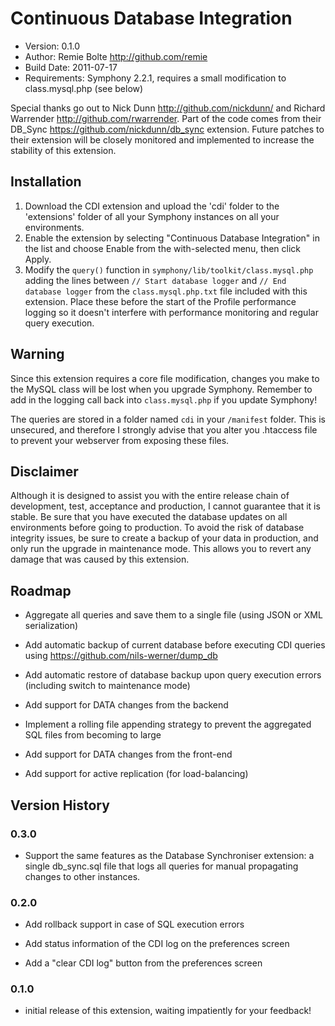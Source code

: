 # Continuous Database Integration

* Version: 0.1.0
* Author: Remie Bolte <http://github.com/remie>
* Build Date: 2011-07-17
* Requirements: Symphony 2.2.1, requires a small modification to class.mysql.php (see below)

Special thanks go out to Nick Dunn <http://github.com/nickdunn/> and Richard Warrender <http://github.com/rwarrender>. 
Part of the code comes from their DB_Sync <https://github.com/nickdunn/db_sync> extension. 
Future patches to their extension will be closely monitored and implemented to increase the stability of this extension.

## Installation

1. Download the CDI extension and upload the 'cdi' folder to the 'extensions' folder of all your Symphony instances on all your environments.
2. Enable the extension by selecting "Continuous Database Integration" in the list and choose Enable from the with-selected menu, then click Apply.
3. Modify the `query()` function in `symphony/lib/toolkit/class.mysql.php` adding the lines between `// Start database logger` and `// End database logger` from the `class.mysql.php.txt` file included with this extension. Place these before the start of the Profile performance logging so it doesn't interfere with performance monitoring and regular query execution.

## Warning

Since this extension requires a core file modification, changes you make to the MySQL class will be lost when you upgrade Symphony. 
Remember to add in the logging call back into `class.mysql.php` if you update Symphony!

The queries are stored in a folder named `cdi` in your `/manifest` folder. This is unsecured, and therefore I strongly advise that you 
alter you .htaccess file to prevent your webserver from exposing these files.

## Disclaimer

Although it is designed to assist you with the entire release chain of development, test, acceptance and production, I cannot guarantee that it is stable. 
Be sure that you have executed the database updates on all environments before going to production. To avoid the risk of database integrity issues, be sure
to create a backup of your data in production, and only run the upgrade in maintenance mode. This allows you to revert any damage that was caused by this extension.

## Roadmap

* Aggregate all queries and save them to a single file (using JSON or XML serialization)

* Add automatic backup of current database before executing CDI queries using https://github.com/nils-werner/dump_db

* Add automatic restore of database backup upon query execution errors (including switch to maintenance mode) 

* Add support for DATA changes from the backend

* Implement a rolling file appending strategy to prevent the aggregated SQL files from becoming to large

* Add support for DATA changes from the front-end

* Add support for active replication (for load-balancing)

## Version History

### 0.3.0
* Support the same features as the Database Synchroniser extension: a single db_sync.sql file that logs all queries for manual propagating changes to other instances.

### 0.2.0
* Add rollback support in case of SQL execution errors

* Add status information of the CDI log on the preferences screen

* Add a "clear CDI log" button from the preferences screen

### 0.1.0
* initial release of this extension, waiting impatiently for your feedback!